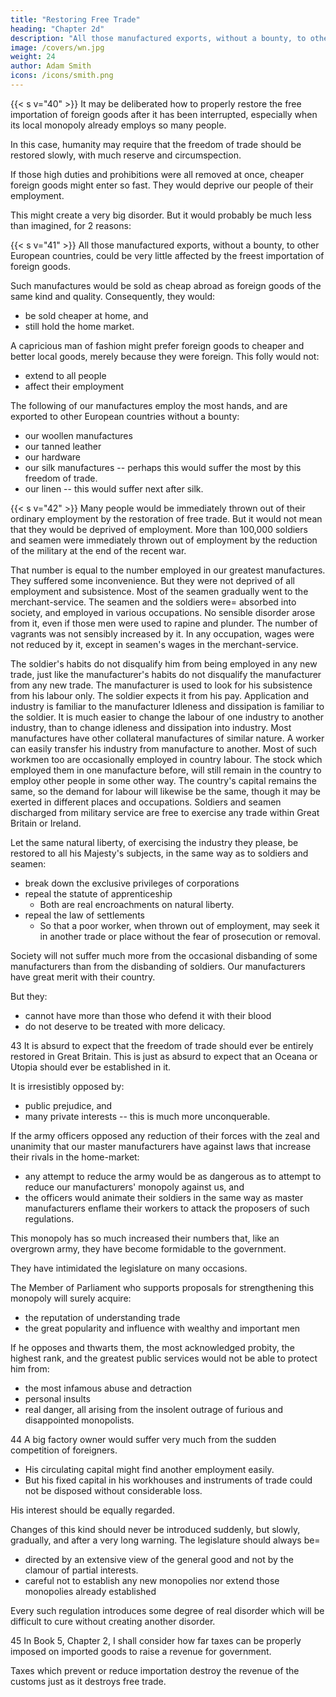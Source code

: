 ```yaml
---
title: "Restoring Free Trade"
heading: "Chapter 2d"
description: "All those manufactured exports, without a bounty, to other European countries, could be very little affected by the freest importation of foreign goods"
image: /covers/wn.jpg
weight: 24
author: Adam Smith
icons: /icons/smith.png
--- 
```



{{< s v="40" >}} It may be deliberated how to properly restore the free importation of foreign goods after it has been interrupted, especially when its local monopoly already employs so many people.

In this case, humanity may require that the freedom of trade should be restored slowly, with much reserve and circumspection.

If those high duties and prohibitions were all removed at once, cheaper foreign goods might enter so fast. They would deprive our people of their employment.

This might create a very big disorder. But it would probably be much less than imagined, for 2 reasons:

{{< s v="41" >}} All those manufactured exports, without a bounty, to other European countries, could be very little affected by the freest importation of foreign goods.

Such manufactures would be sold as cheap abroad as foreign goods of the same kind and quality. Consequently, they would:
- be sold cheaper at home, and
- still hold the home market.

A capricious man of fashion might prefer foreign goods to cheaper and better local goods, merely because they were foreign. This folly would not: 
- extend to all people
- affect their employment

The following of our manufactures employ the most hands, and are exported to other European countries without a bounty:
- our woollen manufactures
- our tanned leather
- our hardware
- our silk manufactures -- perhaps this would suffer the most by this freedom of trade.
- our linen -- this would suffer next after silk.


{{< s v="42" >}} Many people would be immediately thrown out of their ordinary employment by the restoration of free trade. But it would not mean that they would be deprived of employment. More than 100,000 soldiers and seamen were immediately thrown out of employment by the reduction of the military at the end of the recent war.

That number is equal to the number employed in our greatest manufactures.
They suffered some inconvenience.
    But they were not deprived of all employment and subsistence.
Most of the seamen gradually went to the merchant-service.
The seamen and the soldiers were= 
    absorbed into society, and
    employed in various occupations.
No sensible disorder arose from it, even if those men were used to rapine and plunder.
    The number of vagrants was not sensibly increased by it.
    In any occupation, wages were not reduced by it, except in seamen's wages in the merchant-service.

The soldier's habits do not disqualify him from being employed in any new trade, just like the manufacturer's habits do not disqualify the manufacturer from any new trade.
The manufacturer is used to look for his subsistence from his labour only.
    The soldier expects it from his pay.
Application and industry is familiar to the manufacturer
    Idleness and dissipation is familiar to the soldier.
It is much easier to change the labour of one industry to another industry, than to change idleness and dissipation into industry.
Most manufactures have other collateral manufactures of similar nature.
A worker can easily transfer his industry from manufacture to another.
Most of such workmen too are occasionally employed in country labour.
    The stock which employed them in one manufacture before, will still remain in the country to employ other people in some other way.
The country's capital remains the same, so the demand for labour will likewise be the same, though it may be exerted in different places and occupations.
Soldiers and seamen discharged from military service are free to exercise any trade within Great Britain or Ireland.

Let the same natural liberty, of exercising the industry they please, be restored to all his Majesty's subjects, in the same way as to soldiers and seamen:
- break down the exclusive privileges of corporations
- repeal the statute of apprenticeship
  - Both are real encroachments on natural liberty.
- repeal the law of settlements
  - So that a poor worker, when thrown out of employment, may seek it in another trade or place without the fear of prosecution or removal.

Society will not suffer much more from the occasional disbanding of some manufacturers than from the disbanding of soldiers.
Our manufacturers have great merit with their country.

But they:
- cannot have more than those who defend it with their blood
- do not deserve to be treated with more delicacy.


43 It is absurd to expect that the freedom of trade should ever be entirely restored in Great Britain. This is just as absurd to expect that an Oceana or Utopia should ever be established in it.

It is irresistibly opposed by:
- public prejudice, and
- many private interests -- this is much more unconquerable.

If the army officers opposed any reduction of their forces with the zeal and unanimity that our master manufacturers have against laws that increase their rivals in the home-market: 
- any attempt to reduce the army would be as dangerous as to attempt to reduce our manufacturers' monopoly against us, and
- the officers would animate their soldiers in the same way as master manufacturers enflame their workers to attack the proposers of such regulations.

This monopoly has so much increased their numbers that, like an overgrown army, they have become formidable to the government.

They have intimidated the legislature on many occasions.

The Member of Parliament who supports proposals for strengthening this monopoly will surely acquire:
- the reputation of understanding trade
- the great popularity and influence with wealthy and important men

If he opposes and thwarts them, the most acknowledged probity, the highest rank, and the greatest public services would not be able to protect him from:
- the most infamous abuse and detraction
- personal insults
- real danger, all arising from the insolent outrage of furious and disappointed monopolists.


44 A big factory owner would suffer very much from the sudden competition of foreigners.
- His circulating capital might find another employment easily.
- But his fixed capital in his workhouses and instruments of trade could not be disposed without considerable loss.

His interest should be equally regarded.

Changes of this kind should never be introduced suddenly, but slowly, gradually, and after a very long warning. The legislature should always be= 
- directed by an extensive view of the general good and not by the clamour of partial interests.
- careful not to establish any new monopolies nor extend those monopolies already established

Every such regulation introduces some degree of real disorder which will be difficult to cure without creating another disorder.


45 In Book 5, Chapter 2, I shall consider how far taxes can be properly imposed on imported goods to raise a revenue for government.

Taxes which prevent or reduce importation destroy the revenue of the customs just as it destroys free trade.
